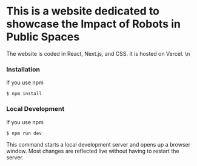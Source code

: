 # This is a website dedicated to showcase the Impact of Robots in Public Spaces

The website is coded in React, Next.js, and CSS. It is hosted on Vercel. \n

### Installation

If you use npm
```
$ npm install
```

### Local Development

If you use npm
```
$ npm run dev
```


This command starts a local development server and opens up a browser window. Most changes are reflected live without having to restart the server.
